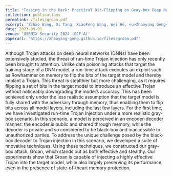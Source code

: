 ```yaml
---
title: "Tossing in the Dark: Practical Bit-Flipping on Gray-box Deep Neural Networks for Runtime Trojan Injection"
collection: publications
permalink: /files/groan.pdf
excerpt: 'Zihao Wang, Di Tang, XiaoFeng Wang, Wei He, <u>Zhaoyang Geng</u>, Wenhao Wang'
date: 2023-09-01
venue: 'USENIX Security 2024 (CCF-A)'
paperurl: 'https://zhaoyang-geng.github.io/files/groan.pdf'
---
```


Although Trojan attacks on deep neural networks (DNNs) have been extensively studied, the threat of run-time Trojan injection has only recently been brought to attention. Unlike data poisoning attacks that target the training stage of a DNN model, a run-time attack executes an exploit such as Rowhammer on memory to flip the bits of the target model and thereby implant a Trojan. This threat is stealthier but more challenging, as it requires flipping a set of bits in the target model to introduce an effective Trojan without noticeably downgrading the model’s accuracy. This has been achieved only under the less realistic assumption that the target model is fully shared with the adversary through memory, thus enabling them to flip bits across all model layers, including the last few layers.
For the first time, we have investigated run-time Trojan Injection under a more realistic gray-box scenario. In this scenario, a model is perceived in an encoder-decoder manner: the encoder is public and shared through memory, while the decoder is private and so considered to be black-box and inaccessible to unauthorized parties. To address the unique challenge posed by the black-box decoder to Trojan injection in this scenario, we developed a suite of  nnovative techniques. Using these techniques, we constructed our gray-box attack, Groan, which stands out as both effective and stealthy. Our experiments show that Groan is capable of injecting a highly effective Trojan into the target model, while also largely preserving its performance, even in the presence of state-of-theart memory protection.